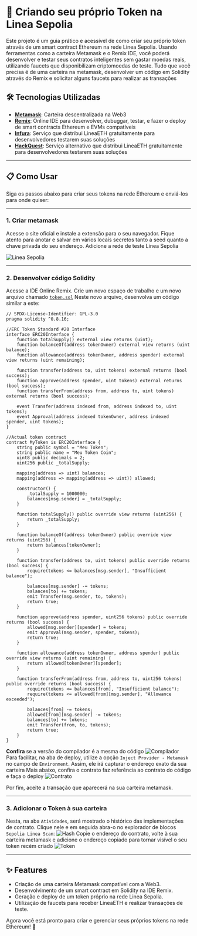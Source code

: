 # 🚀 Criando seu próprio Token na Linea Sepolia

Este projeto é um guia prático e acessível de como criar seu próprio token através de um smart contract Ethereum na rede Linea Sepolia. Usando ferramentas como a carteira Metamask e o Remix IDE, você poderá desenvolver e testar seus contratos inteligentes sem gastar moedas reais, utilizando faucets que disponibilizam criptomoedas de teste. 
Tudo que você precisa é de uma carteira na metamask, desenvolver um código em Solidity através do Remix e solicitar alguns faucets para realizar as transações

## 🛠️ Tecnologias Utilizadas

 - **[Metamask](https://metamask.io/)**: Carteira descentralizada na Web3
 - **[Remix](https://remix.ethereum.org/)**: Online IDE para desenvolver, dubuggar, testar, e fazer o deploy de smart contracts Ethereum e EVMs compatíveis
 - **[Infura](https://www.infura.io/faucet/linea)**: Serviço que distribui LineaETH gratuitamente para desenvolvedores testarem suas soluções
 - **[HackQuest](https://www.hackquest.io/en/faucets/59141)**: Serviço alternativo que distribui LineaETH gratuitamente para desenvolvedores testarem suas soluções

---

## 📋 Como Usar

Siga os passos abaixo para criar seus tokens na rede Ethereum e enviá-los para onde quiser:

---

### 1. Criar metamask

Acesse o site oficial e instale a extensão para o seu navegador. 
Fique atento para anotar e salvar em vários locais secretos tanto a seed quanto a chave privada do seu endereço.
Adicione a rede de teste Linea Sepolia

![Linea Sepolia](src/prints/metamask.png)

---

### 2. Desenvolver código Solidity

Acesse a IDE Online Remix. Crie um novo espaço de trabalho e um novo arquivo chamado [`token.sol`](src/code/token.sol)
Neste novo arquivo, desenvolva um código similar a este:

```sol
// SPDX-License-Identifier: GPL-3.0
pragma solidity ^0.8.16;  

//ERC Token Standard #20 Interface
interface ERC20Interface {
    function totalSupply() external view returns (uint);
    function balanceOf(address tokenOwner) external view returns (uint balance);
    function allowance(address tokenOwner, address spender) external view returns (uint remaining);

    function transfer(address to, uint tokens) external returns (bool success);
    function approve(address spender, uint tokens) external returns (bool success);
    function transferFrom(address from, address to, uint tokens) external returns (bool success);

    event Transfer(address indexed from, address indexed to, uint tokens);
    event Approval(address indexed tokenOwner, address indexed spender, uint tokens);
}

//Actual token contract 
contract MyToken is ERC20Interface {
    string public symbol = "Meu Token";
    string public name = "Meu Token Coin";
    uint8 public decimals = 2;
    uint256 public _totalSupply;

    mapping(address => uint) balances;
    mapping(address => mapping(address => uint)) allowed;

    constructor() {
        _totalSupply = 1000000;
        balances[msg.sender] = _totalSupply;
    }

    function totalSupply() public override view returns (uint256) {
        return _totalSupply;
    }

    function balanceOf(address tokenOwner) public override view returns (uint256) {
        return balances[tokenOwner];
    }

    function transfer(address to, uint tokens) public override returns (bool success) {
        require(tokens <= balances[msg.sender], "Insufficient balance");

        balances[msg.sender] -= tokens;
        balances[to] += tokens;
        emit Transfer(msg.sender, to, tokens);
        return true;
    }

    function approve(address spender, uint256 tokens) public override returns (bool success) {
        allowed[msg.sender][spender] = tokens;
        emit Approval(msg.sender, spender, tokens);
        return true;
    }

    function allowance(address tokenOwner, address spender) public override view returns (uint remaining) {
        return allowed[tokenOwner][spender];
    }

    function transferFrom(address from, address to, uint256 tokens) public override returns (bool success) {
        require(tokens <= balances[from], "Insufficient balance");
        require(tokens <= allowed[from][msg.sender], "Allowance exceeded");

        balances[from] -= tokens;
        allowed[from][msg.sender] -= tokens;
        balances[to] += tokens;
        emit Transfer(from, to, tokens);
        return true;
    }
}
```
**Confira** se a versão do compilador é a mesma do código
![Compilador](src/prints/compilador.png)
Para facilitar, na aba de deploy, utilize a opção `Inject Provider - Metamask` no campo de `Environment`. Assim, ele irá capturar o endereço exato da sua carteira
Mais abaixo, confira o contrato faz referência ao contrato do código e faça o deploy
![Contrato](src/prints/contract.png)

Por fim, aceite a transação que aparecerá na sua carteira metamask.

---

### 3. Adicionar o Token à sua carteira

Nesta, na aba `Atividades`, será mostrado o histórico das implementações de contrato. Clique nele e em seguida abra-o no explorador de blocos `Sepolia Linea Scan`:
![Hash](src/prints/hash.png)
Copie o endereço do contrato, volte à sua carteira metamask e adicione o endereço copiado para tornar visível o seu token recém criado
![Token](src/prints/token.png)

---

## ✨ Features

- Criação de uma carteira Metamask compatível com a Web3.
- Desenvolvimento de um smart contract em Solidity na IDE Remix.
- Geração e deploy de um token próprio na rede Linea Sepolia.
- Utilização de faucets para receber LineaETH e realizar transações de teste.

Agora você está pronto para criar e gerenciar seus próprios tokens na rede Ethereum! 🎉
